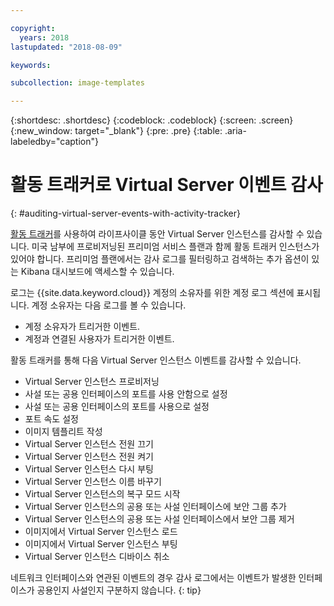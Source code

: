 ```yaml
---

copyright:
  years: 2018
lastupdated: "2018-08-09"

keywords:

subcollection: image-templates

---
```


{:shortdesc: .shortdesc}
{:codeblock: .codeblock}
{:screen: .screen}
{:new_window: target="_blank"}
{:pre: .pre}
{:table: .aria-labeledby="caption"}

# 활동 트래커로 Virtual Server 이벤트 감사
{: #auditing-virtual-server-events-with-activity-tracker}

[활동 트래커](/docs/services/cloud-activity-tracker?topic=cloud-activity-tracker-activity_tracker_ov)를 사용하여 라이프사이클 동안 Virtual Server 인스턴스를 감사할 수 있습니다. 미국 남부에 프로비저닝된 프리미엄 서비스 플랜과 함께 활동 트래커 인스턴스가 있어야 합니다. 프리미엄 플랜에서는 감사 로그를 필터링하고 검색하는 추가 옵션이 있는 Kibana 대시보드에 액세스할 수 있습니다.

로그는 {{site.data.keyword.cloud}} 계정의 소유자를 위한 계정 로그 섹션에 표시됩니다. 계정 소유자는 다음 로그를 볼 수 있습니다.
* 계정 소유자가 트리거한 이벤트.
* 계정과 연결된 사용자가 트리거한 이벤트.

활동 트래커를 통해 다음 Virtual Server 인스턴스 이벤트를 감사할 수 있습니다.
* Virtual Server 인스턴스 프로비저닝
* 사설 또는 공용 인터페이스의 포트를 사용 안함으로 설정
* 사설 또는 공용 인터페이스의 포트를 사용으로 설정
* 포트 속도 설정
* 이미지 템플리트 작성
* Virtual Server 인스턴스 전원 끄기
* Virtual Server 인스턴스 전원 켜기
* Virtual Server 인스턴스 다시 부팅
* Virtual Server 인스턴스 이름 바꾸기
* Virtual Server 인스턴스의 복구 모드 시작
* Virtual Server 인스턴스의 공용 또는 사설 인터페이스에 보안 그룹 추가
* Virtual Server 인스턴스의 공용 또는 사설 인터페이스에서 보안 그룹 제거
* 이미지에서 Virtual Server 인스턴스 로드
* 이미지에서 Virtual Server 인스턴스 부팅
* Virtual Server 인스턴스 디바이스 취소

네트워크 인터페이스와 연관된 이벤트의 경우 감사 로그에서는 이벤트가 발생한 인터페이스가 공용인지 사설인지 구분하지 않습니다.
{: tip}
